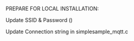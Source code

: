 
PREPARE FOR LOCAL INSTALLATION:

Update SSID & Password ()

Update Connection string in simplesample_mqtt.c
